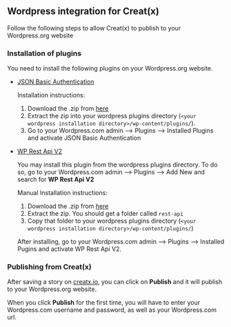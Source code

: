 ## Wordpress integration for Creat(x)

Follow the following steps to allow Creat(x) to publish to your Wordpress.org website

### Installation of plugins
You need to install the following plugins on your Wordpress.org website.
* [JSON Basic Authentication](https://github.com/WP-API/Basic-Auth)

  Installation instructions:

  1. Download the .zip from [here](https://github.com/WP-API/Basic-Auth/archive/master.zip)
  2. Extract the zip into your wordpress plugins directory (`<your wordpress installation directory>/wp-content/plugins/`).
  3. Go to your Wordpress.com admin --> Plugins --> Installed Plugins and activate JSON Basic Authentication

* [WP Rest Api V2](http://v2.wp-api.org/)

  You may install this plugin from the wordpress plugins directory. To do so, go to your Wordpress.com admin --> Plugins --> Add New and search for **WP Rest Api V2**

  Manual Installation instructions:

  1. Download the .zip from [here](https://downloads.wordpress.org/plugin/rest-api.2.0-beta12.zip)
  2. Extract the zip. You should get a folder called `rest-api`
  3. Copy that folder to your wordpress plugins directory (`<your wordpress installation directory>/wp-content/plugins/`)

  After installing, go to your Wordpress.com admin --> Plugins --> Installed Pugins and activate WP Rest Api V2.

### Publishing from Creat(x)
After saving a story on [creatx.io](http://staging2.creatx.io), you can click on **Publish** and it will publish to your Wordpress.org website.

When you click **Publish** for the first time, you will have to enter your Wordpress.com username and password, as well as your Wordpress.com url.
